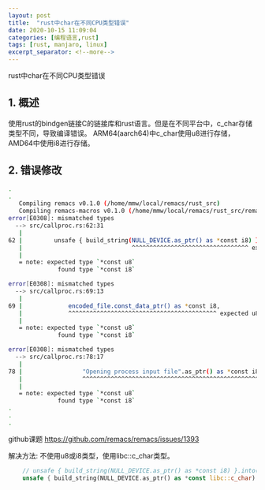 ```yaml
---
layout: post
title:  "rust中char在不同CPU类型错误"
date: 2020-10-15 11:09:04
categories: [编程语言,rust]
tags: [rust, manjaro, linux]
excerpt_separator: <!--more-->
---
```

rust中char在不同CPU类型错误
<!--more-->

## 1. 概述
使用rust的bindgen链接C的链接库和rust语言。但是在不同平台中，c_char存储类型不同，导致编译错误。
ARM64(aarch64)中c_char使用u8进行存储，AMD64中使用i8进行存储。

## 2. 错误修改

```bash
.
.
   Compiling remacs v0.1.0 (/home/mmw/local/remacs/rust_src)
   Compiling remacs-macros v0.1.0 (/home/mmw/local/remacs/rust_src/remacs-macros)
error[E0308]: mismatched types
  --> src/callproc.rs:62:31
   |
62 |         unsafe { build_string(NULL_DEVICE.as_ptr() as *const i8) }.into()
   |                               ^^^^^^^^^^^^^^^^^^^^^^^^^^^^^^^^^ expected u8, found i8
   |
   = note: expected type `*const u8`
              found type `*const i8`

error[E0308]: mismatched types
  --> src/callproc.rs:69:13
   |
69 |             encoded_file.const_data_ptr() as *const i8,
   |             ^^^^^^^^^^^^^^^^^^^^^^^^^^^^^^^^^^^^^^^^^^ expected u8, found i8
   |
   = note: expected type `*const u8`
              found type `*const i8`

error[E0308]: mismatched types
  --> src/callproc.rs:78:17
   |
78 |                 "Opening process input file".as_ptr() as *const i8,
   |                 ^^^^^^^^^^^^^^^^^^^^^^^^^^^^^^^^^^^^^^^^^^^^^^^^^^ expected u8, found i8
   |
   = note: expected type `*const u8`
              found type `*const i8`
.
.
.
```

github课题
https://github.com/remacs/remacs/issues/1393

解决方法:
不使用u8或i8类型，使用libc::c_char类型。
```rust
    // unsafe { build_string(NULL_DEVICE.as_ptr() as *const i8) }.into()
    unsafe { build_string(NULL_DEVICE.as_ptr() as *const libc::c_char) }.into()
```